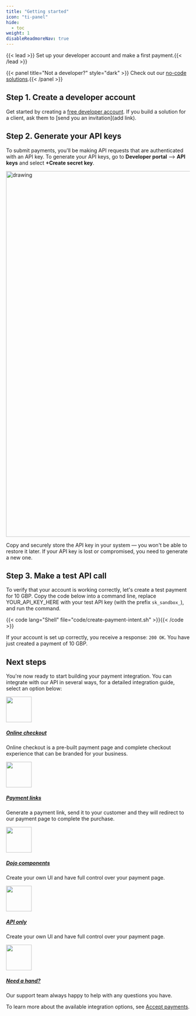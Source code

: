 ```yaml
---
title: "Getting started"
icon: "ti-panel"
hide: 
  - toc
weight: 1
disableReadmoreNav: true
---
```

{{< lead >}} Set up your developer account and make a first payment.{{< /lead >}}

{{< panel title="Not a developer?" style="dark" >}} Check out our [no-code solutions](/no-code/).{{< /panel >}}

## Step 1. Create a developer account

Get started by creating a [free developer account](https://account.dojo.tech/login).  If you build a solution for a client, ask them to [send you an invitation](add link).

## Step 2. Generate your API keys

To submit payments, you'll be making API requests that are authenticated with an API key. To generate your API keys, go to **Developer portal** --> **API keys** and select **+Create secret key**.

<img src="/images/api-keys.png" alt="drawing" width="1000"/>

Copy and securely store the API key in your system — you won't be able to restore it later.
If your API key is lost or compromised, you need to generate a new one.

## Step 3. Make a test API call

To verify that your account is working correctly, let's create a test payment for 10 GBP.
Copy the code below into a command line, replace YOUR_API_KEY_HERE with your test API key (with the prefix `sk_sandbox_`), and run the command.

{{< code lang="Shell" file="code/create-payment-intent.sh" >}}{{< /code >}}

If your account is set up correctly, you receive a response: `200 OK`. You have just created a payment of 10 GBP.
## Next steps

You're now ready to start building your payment integration. You can integrate with our API in several ways, for a detailed integration guide, select an option below:

<div class="container"> 
<div class="row py-3 mb-5">
	<div class="col-md-5">
		<div class="card flex-row border-0">
			<div class="mt-3">
				<span class="fas fa-2x text-primary"><img src="/images/dojo-icons/icons-50-px-sim.svg" width="70"></span>
			</div>
			<div class="card-body pl-2">
				<h5 class="card-title">
					<a href="../accept-payments/online-checkout/" class="stretched-link">Online checkout</a>
				</h5>
				<p class="card-text text-muted">
					Online checkout is a pre-built payment page and complete checkout experience that can be branded for your business.
				</p>
			</div>
		</div>
	</div>
	<div class="col-md-5">
		<div class="card flex-row border-0">
			<div class="mt-3">
				<span class="fas fa-2x text-primary"><img src="/images/dojo-icons/push-notifications.svg" width="70"></span>
			</div>
			<div class="card-body pl-2">
				<h5 class="card-title">
					<a href="../accept-payments/payment-links/" class="stretched-link">Payment links</a>
				</h5>
				<p class="card-text text-muted">
					Generate a payment link, send it to your customer and they will redirect to our payment page to complete the purchase.
				</p>
			</div>
		</div>
	</div>
	<div class="col-md-5">
		<div class="card flex-row border-0">
			<div class="mt-3">
				<span class="fas fa-2x text-primary"><img src="/images/dojo-icons/icons-50-px-business-development.svg" width="70"></span>
			</div>
			<div class="card-body pl-2">
				<h5 class="card-title">
					<a href="../accept-payments/components/" class="stretched-link">Dojo components</a>
				</h5>
				<p class="card-text text-muted">Create your own UI and have full control over your payment page.
				</p>
			</div>
		</div>
	</div>
	<div class="col-md-5">
		<div class="card flex-row border-0">
			<div class="mt-3">
				<span class="fas fa-2x text-primary"><img src="/images/dojo-icons/icons-50-px-business-development.svg" width="70"></span>
			</div>
			<div class="card-body pl-2">
				<h5 class="card-title">
					<a href="../accept-payments/api-only/" class="stretched-link">API only</a>
				</h5>
				<p class="card-text text-muted">Create your own UI and have full control over your payment page.
				</p>
			</div>
		</div>
	</div>
	<div class="col-md-5">
		<div class="card flex-row border-0">
			<div class="mt-3">
				<span class="fas fa-2x text-primary"><img src="/images/dojo-icons/customer-support_v4.svg" width="70"></span>
			</div>
			<div class="card-body pl-2">
				<h5 class="card-title">
			       <a href="https://support.dojo.tech/hc/en-gb" class="stretched-link">Need a hand?</a>
				</h5>
				<p class="card-text text-muted">
					Our support team always happy to help with any questions you have.
				</p>
			</div>
		</div>
	</div>
</div>

To learn more about the available integration options, see [Accept payments](../accept-payments/).
